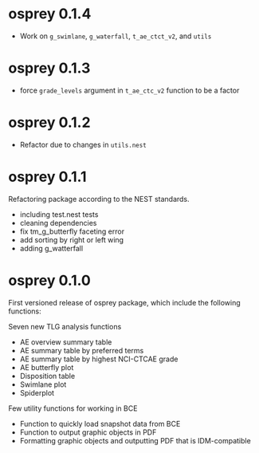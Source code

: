 # osprey 0.1.4

* Work on `g_swimlane`, `g_waterfall`, `t_ae_ctct_v2`, and `utils`

# osprey 0.1.3
* force `grade_levels` argument in `t_ae_ctc_v2` function to be a factor

# osprey 0.1.2
- Refactor due to changes in `utils.nest`

# osprey 0.1.1
Refactoring package according to the NEST standards.

- including test.nest tests
- cleaning dependencies
- fix tm_g_butterfly faceting error
- add sorting by right or left wing
- adding g_watterfall

# osprey 0.1.0

First versioned release of osprey package, which include the following functions:

Seven new TLG analysis functions
- AE overview summary table
- AE summary table by preferred terms
- AE summary table by highest NCI-CTCAE grade
- AE butterfly plot
- Disposition table
- Swimlane plot
- Spiderplot

Few utility functions for working in BCE
- Function to quickly load snapshot data from BCE
- Function to output graphic objects in PDF
- Formatting graphic objects and outputting PDF that is IDM-compatible

